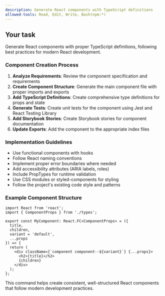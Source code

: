 ```yaml
---
description: Generate React components with TypeScript definitions
allowed-tools: Read, Edit, Write, Bash(npm:*)
---
```


## Your task

Generate React components with proper TypeScript definitions, following best practices for modern React development.

### Component Creation Process

1. **Analyze Requirements**: Review the component specification and requirements
2. **Create Component Structure**: Generate the main component file with proper imports and exports
3. **Add TypeScript Definitions**: Create comprehensive type definitions for props and state
4. **Generate Tests**: Create unit tests for the component using Jest and React Testing Library
5. **Add Storybook Stories**: Create Storybook stories for component documentation
6. **Update Exports**: Add the component to the appropriate index files

### Implementation Guidelines

- Use functional components with hooks
- Follow React naming conventions
- Implement proper error boundaries where needed
- Add accessibility attributes (ARIA labels, roles)
- Include PropTypes for runtime validation
- Use CSS modules or styled-components for styling
- Follow the project's existing code style and patterns

### Example Component Structure

```tsx
import React from 'react';
import { ComponentProps } from './types';

export const MyComponent: React.FC<ComponentProps> = ({
  title,
  children,
  variant = 'default',
  ...props
}) => {
  return (
    <div className={`component component--${variant}`} {...props}>
      <h2>{title}</h2>
      {children}
    </div>
  );
};
```

This command helps create consistent, well-structured React components that follow modern development practices.